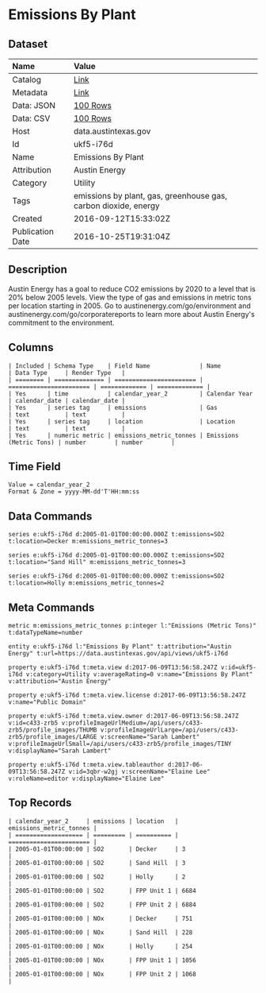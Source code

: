 # Emissions By Plant

## Dataset

| Name | Value |
| :--- | :---- |
| Catalog | [Link](https://catalog.data.gov/dataset/emissions-by-plant) |
| Metadata | [Link](https://data.austintexas.gov/api/views/ukf5-i76d) |
| Data: JSON | [100 Rows](https://data.austintexas.gov/api/views/ukf5-i76d/rows.json?max_rows=100) |
| Data: CSV | [100 Rows](https://data.austintexas.gov/api/views/ukf5-i76d/rows.csv?max_rows=100) |
| Host | data.austintexas.gov |
| Id | ukf5-i76d |
| Name | Emissions By Plant |
| Attribution | Austin Energy |
| Category | Utility |
| Tags | emissions by plant, gas, greenhouse gas, carbon dioxide, energy |
| Created | 2016-09-12T15:33:02Z |
| Publication Date | 2016-10-25T19:31:04Z |

## Description

Austin Energy has a goal to reduce CO2 emissions by 2020 to a level that is 20% below 2005 levels. View the type of gas and emissions in metric tons per location starting in 2005. Go to austinenergy.com/go/environment and  austinenergy.com/go/corporatereports to learn more about Austin Energy's commitment to the environment.

## Columns

```ls
| Included | Schema Type    | Field Name              | Name                    | Data Type     | Render Type   |
| ======== | ============== | ======================= | ======================= | ============= | ============= |
| Yes      | time           | calendar_year_2         | Calendar Year           | calendar_date | calendar_date |
| Yes      | series tag     | emissions               | Gas                     | text          | text          |
| Yes      | series tag     | location                | Location                | text          | text          |
| Yes      | numeric metric | emissions_metric_tonnes | Emissions (Metric Tons) | number        | number        |
```

## Time Field

```ls
Value = calendar_year_2
Format & Zone = yyyy-MM-dd'T'HH:mm:ss
```

## Data Commands

```ls
series e:ukf5-i76d d:2005-01-01T00:00:00.000Z t:emissions=SO2 t:location=Decker m:emissions_metric_tonnes=3

series e:ukf5-i76d d:2005-01-01T00:00:00.000Z t:emissions=SO2 t:location="Sand Hill" m:emissions_metric_tonnes=3

series e:ukf5-i76d d:2005-01-01T00:00:00.000Z t:emissions=SO2 t:location=Holly m:emissions_metric_tonnes=2
```

## Meta Commands

```ls
metric m:emissions_metric_tonnes p:integer l:"Emissions (Metric Tons)" t:dataTypeName=number

entity e:ukf5-i76d l:"Emissions By Plant" t:attribution="Austin Energy" t:url=https://data.austintexas.gov/api/views/ukf5-i76d

property e:ukf5-i76d t:meta.view d:2017-06-09T13:56:58.247Z v:id=ukf5-i76d v:category=Utility v:averageRating=0 v:name="Emissions By Plant" v:attribution="Austin Energy"

property e:ukf5-i76d t:meta.view.license d:2017-06-09T13:56:58.247Z v:name="Public Domain"

property e:ukf5-i76d t:meta.view.owner d:2017-06-09T13:56:58.247Z v:id=c433-zrb5 v:profileImageUrlMedium=/api/users/c433-zrb5/profile_images/THUMB v:profileImageUrlLarge=/api/users/c433-zrb5/profile_images/LARGE v:screenName="Sarah Lambert" v:profileImageUrlSmall=/api/users/c433-zrb5/profile_images/TINY v:displayName="Sarah Lambert"

property e:ukf5-i76d t:meta.view.tableauthor d:2017-06-09T13:56:58.247Z v:id=3qbr-w2gj v:screenName="Elaine Lee" v:roleName=editor v:displayName="Elaine Lee"
```

## Top Records

```ls
| calendar_year_2     | emissions | location   | emissions_metric_tonnes | 
| =================== | ========= | ========== | ======================= | 
| 2005-01-01T00:00:00 | SO2       | Decker     | 3                       | 
| 2005-01-01T00:00:00 | SO2       | Sand Hill  | 3                       | 
| 2005-01-01T00:00:00 | SO2       | Holly      | 2                       | 
| 2005-01-01T00:00:00 | SO2       | FPP Unit 1 | 6684                    | 
| 2005-01-01T00:00:00 | SO2       | FPP Unit 2 | 6884                    | 
| 2005-01-01T00:00:00 | NOx       | Decker     | 751                     | 
| 2005-01-01T00:00:00 | NOx       | Sand Hill  | 228                     | 
| 2005-01-01T00:00:00 | NOx       | Holly      | 254                     | 
| 2005-01-01T00:00:00 | NOx       | FPP Unit 1 | 1056                    | 
| 2005-01-01T00:00:00 | NOx       | FPP Unit 2 | 1068                    | 
```